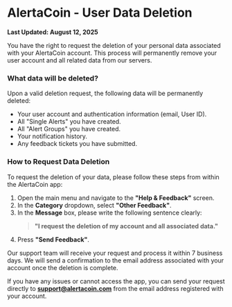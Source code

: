 # AlertaCoin - User Data Deletion

**Last Updated: August 12, 2025**

You have the right to request the deletion of your personal data associated with your AlertaCoin account. This process will permanently remove your user account and all related data from our servers.

### What data will be deleted?

Upon a valid deletion request, the following data will be permanently deleted:
*   Your user account and authentication information (email, User ID).
*   All "Single Alerts" you have created.
*   All "Alert Groups" you have created.
*   Your notification history.
*   Any feedback tickets you have submitted.

### How to Request Data Deletion

To request the deletion of your data, please follow these steps from within the AlertaCoin app:

1.  Open the main menu and navigate to the **"Help & Feedback"** screen.
2.  In the **Category** dropdown, select **"Other Feedback"**.
3.  In the **Message** box, please write the following sentence clearly:
    > **"I request the deletion of my account and all associated data."**
4.  Press **"Send Feedback"**.

Our support team will receive your request and process it within 7 business days. We will send a confirmation to the email address associated with your account once the deletion is complete.

If you have any issues or cannot access the app, you can send your request directly to **support@alertacoin.com** from the email address registered with your account.
